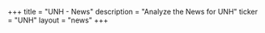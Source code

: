 +++
title = "UNH - News"
description = "Analyze the News for UNH"
ticker = "UNH"
layout = "news"
+++


